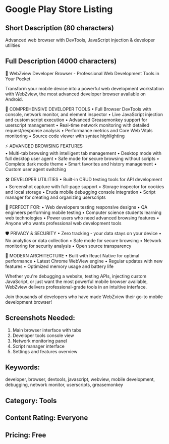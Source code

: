 # Google Play Store Listing

## Short Description (80 characters)
Advanced web browser with DevTools, JavaScript injection & developer utilities

## Full Description (4000 characters)

🚀 WebZview Developer Browser - Professional Web Development Tools in Your Pocket

Transform your mobile device into a powerful web development workstation with WebZview, the most advanced developer browser available on Android.

🔧 COMPREHENSIVE DEVELOPER TOOLS
• Full Browser DevTools with console, network monitor, and element inspector
• Live JavaScript injection and custom script execution
• Advanced Greasemonkey support for userscript management
• Real-time network monitoring with detailed request/response analysis
• Performance metrics and Core Web Vitals monitoring
• Source code viewer with syntax highlighting

⚡ ADVANCED BROWSING FEATURES  
• Multi-tab browsing with intelligent tab management
• Desktop mode with full desktop user agent
• Safe mode for secure browsing without scripts
• Complete dark mode theme
• Smart favorites and history management
• Custom user agent switching

🛠️ DEVELOPER UTILITIES
• Built-in CRUD testing tools for API development
• Screenshot capture with full-page support
• Storage inspector for cookies and local storage
• Eruda mobile debugging console integration
• Script manager for creating and organizing userscripts

🎯 PERFECT FOR:
• Web developers testing responsive designs
• QA engineers performing mobile testing
• Computer science students learning web technologies
• Power users who need advanced browsing features
• Anyone who wants professional web development tools

🛡️ PRIVACY & SECURITY
• Zero tracking - your data stays on your device
• No analytics or data collection
• Safe mode for secure browsing
• Network monitoring for security analysis
• Open source transparency

🚀 MODERN ARCHITECTURE
• Built with React Native for optimal performance
• Latest Chrome WebView engine
• Regular updates with new features
• Optimized memory usage and battery life

Whether you're debugging a website, testing APIs, injecting custom JavaScript, or just want the most powerful mobile browser available, WebZview delivers professional-grade tools in an intuitive interface.

Join thousands of developers who have made WebZview their go-to mobile development browser!

## Screenshots Needed:
1. Main browser interface with tabs
2. Developer tools console view  
3. Network monitoring panel
4. Script manager interface
5. Settings and features overview

## Keywords:
developer, browser, devtools, javascript, webview, mobile development, debugging, network monitor, userscripts, greasemonkey

## Category: Tools
## Content Rating: Everyone
## Pricing: Free